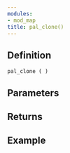 ```yaml
---
modules:
- mod_map
title: pal_clone()
---
```


## Definition

    pal_clone ( )

## Parameters

## Returns

## Example

```
```
